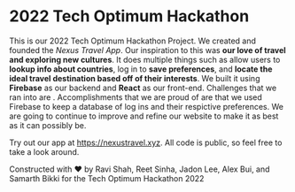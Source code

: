 # 2022 Tech Optimum Hackathon

This is our 2022 Tech Optimum Hackathon Project. We created and founded the *Nexus Travel App*. Our inspiration to this was **our love of travel and exploring new cultures**. It does multiple things such as allow users to **lookup info about countries**, log in to **save preferences**, and **locate the ideal travel destination based off of their interests**. We built it using **Firebase** as our backend and **React** as our front-end. Challenges that we ran into are . Accomplishments that we are proud of are that we used Firebase to keep a database of log ins and their respictive preferences. We are going to continue to improve and refine our website to make it as best as it can possibly be. 

Try out our app at https://nexustravel.xyz.
All code is public, so feel free to take a look around.

Constructed with ❤️ by Ravi Shah, Reet Sinha, Jadon Lee, Alex Bui, and Samarth Bikki for the Tech Optimum Hackathon 2022
